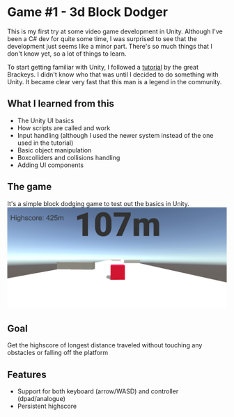 # Game #1 - 3d Block Dodger

This is my first try at some video game development in Unity. Although I've been a C# dev for quite some time, I was surprised to see that the development just seems like a minor part. There's so much things that I don't know yet, so a lot of things to learn.

To start getting familiar with Unity, I followed a [tutorial](https://www.youtube.com/watch?v=IlKaB1etrik) by the great Brackeys. I didn't know who that was until I decided to do something with Unity. It became clear very fast that this man is a legend in the community. 

What I learned from this
-----------------------------
- The Unity UI basics
- How scripts are called and work
- Input handling (although I used the newer system instead of the one used in the tutorial)
- Basic object manipulation
- Boxcolliders and collisions handling
- Adding UI components

The game
-----------------------------
It's a simple block dodging game to test out the basics in Unity.
![3d block dodger](https://github.com/FishSt1ck-git/3d-block-dodger/blob/master/3d%20block%20dodger.PNG)

Goal
-----------------------------
Get the highscore of longest distance traveled without touching any obstacles or falling off the platform

Features
-----------------------------
- Support for both keyboard (arrow/WASD) and controller (dpad/analogue)
- Persistent highscore
